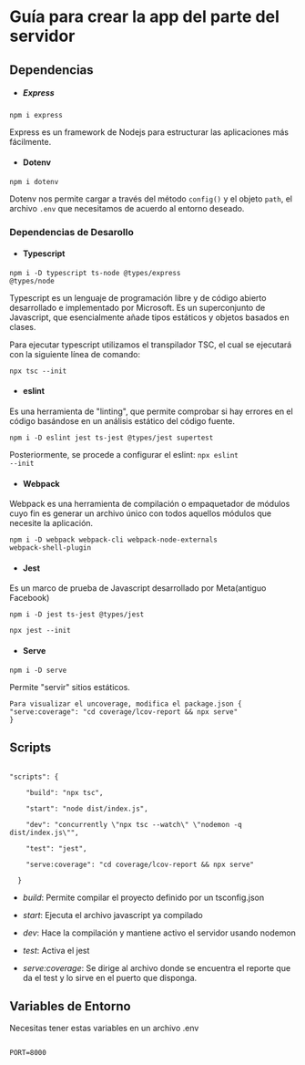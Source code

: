 # Guía para crear la app del parte del servidor

## Dependencias

* ##### Express
<code>npm i express</code>

Express es un framework de Nodejs para estructurar las aplicaciones más fácilmente.

* #### Dotenv
<code>npm i dotenv</code>

Dotenv nos permite cargar a través del método <code>config()</code> y el objeto <code>path</code>, el archivo <code>.env</code> que necesitamos de acuerdo al entorno deseado.

### Dependencias de Desarollo

* #### Typescript
<code>npm i -D typescript ts-node @types/express @types/node</code>

Typescript es un lenguaje de programación libre y de código abierto desarrollado e implementado por Microsoft. Es un superconjunto de Javascript, que esencialmente añade tipos estáticos y objetos basados en clases. 

Para ejecutar typescript utilizamos el transpilador TSC, el cual se ejecutará con la siguiente línea de comando:

<code>npx tsc --init</code>

* #### eslint
Es una herramienta de "linting", que permite comprobar si hay errores en el código basándose en un análisis estático del código fuente. 

<code>npm i -D eslint jest ts-jest @types/jest supertest</code>

Posteriormente, se procede a configurar el eslint:
<code>npx eslint --init</code>

* #### Webpack
Webpack es una herramienta de compilación o empaquetador de módulos cuyo fin es generar un archivo único con todos aquellos módulos que necesite la aplicación.

<code>npm i -D webpack webpack-cli webpack-node-externals webpack-shell-plugin</code>

* #### Jest
Es un marco de prueba de Javascript desarrollado por Meta(antiguo Facebook)

<code>npm i -D jest ts-jest @types/jest</code>

<code>npx jest --init</code>

* #### Serve

<code>npm i -D serve</code> 

Permite "servir" sitios estáticos.

<code>Para visualizar el uncoverage, modifica el package.json 
{
    "serve:coverage": "cd coverage/lcov-report && npx serve"
}</code>

## Scripts

<code>
"scripts": {<br>
    "build": "npx tsc",<br>
    "start": "node dist/index.js",<br>
    "dev": "concurrently \"npx tsc --watch\" \"nodemon -q dist/index.js\"",<br>
    "test": "jest",<br>
    "serve:coverage": "cd coverage/lcov-report && npx serve"<br>
  }
</code>

* *build*: Permite compilar el proyecto definido por un tsconfig.json 

* *start*: Ejecuta el archivo javascript ya compilado

* *dev*: Hace la compilación y mantiene activo el servidor usando nodemon

* *test*: Activa el jest

* *serve:coverage*: Se dirige al archivo donde se encuentra el reporte que da el test y lo sirve en el puerto que disponga.


## Variables de Entorno
Necesitas tener estas variables en un archivo .env

<code>
PORT=8000
</code>


